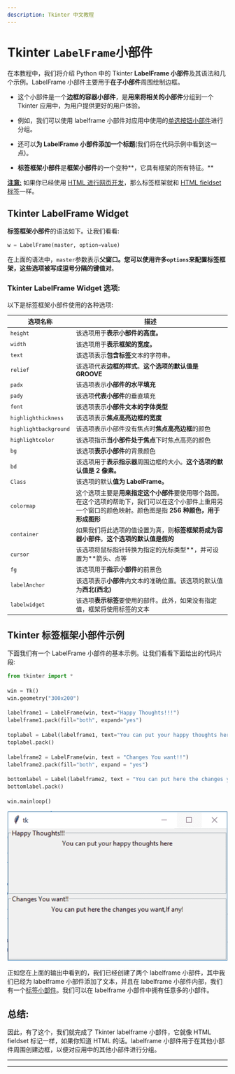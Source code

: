 ```yaml
---
description: Tkinter 中文教程
---
```


# Tkinter `LabelFrame`小部件

在本教程中，我们将介绍 Python 中的 Tkinter **LabelFrame 小部件**及其语法和几个示例。LabelFrame 小部件主要用于**在子小部件**周围绘制边框。

*   这个小部件是一个**边框的容器小部件**，是**用来将相关的小部件**分组到一个 Tkinter 应用中，为用户提供更好的用户体验。

*   例如，我们可以使用 labelframe 小部件对应用中使用的[单选按钮小部件](https://www.studytonight.com/tkinter/python-tkinter-radiobutton-widget)进行分组。

*   还可以**为 LabelFrame 小部件添加一个标题**(我们将在代码示例中看到这一点)。

*   **标签框架小部件**是**框架小部件**的一个变种**，它具有框架的所有特征。**

<u>**注意:**</u> 如果你已经使用 [HTML 进行网页开发](https://www.studytonight.com/code/)，那么标签框架就和 [HTML fieldset 标签](https://www.studytonight.com/html5-references/html-fieldset-tag)一样。

## Tkinter LabelFrame Widget

**标签框架小部件**的语法如下。让我们看看:

```py
w = LabelFrame(master, option=value)
```

在上面的语法中，`master`参数表示**父窗口。**您可以使用许多`options`来配置标签框架，这些选项被写成**逗号分隔的键值对**。

### Tkinter LabelFrame Widget 选项:

以下是标签框架小部件使用的各种选项:

| **选项名称** | **描述** |
| --- | --- |
| `height` | 该选项用于**表示小部件的高度。** |
| `width` | 该选项用于**表示框架的宽度。** |
| `text` | 该选项表示**包含标签**文本的字符串。 |
| `relief` | 该选项代表**边框的样式**。**这个选项的默认值是 GROOVE** |
| `padx` | 该选项表示**小部件的水平填充** |
| `pady` | 该选项**代表小部件**的垂直填充 |
| `font` | 该选项表示**小部件文本的字体类型** |
| `highlighthickness` | 该选项表示**焦点高亮边框的宽度** |
| `highlightbackground` | 该选项表示小部件没有焦点时**焦点高亮边框**的颜色 |
| `highlightcolor` | 该选项指示**当小部件处于焦点**下时焦点高亮的颜色 |
| `bg` | 该选项**表示小部件**的背景颜色 |
| `bd` | 该选项用于**表示指示器**周围边框的大小。**这个选项的默认值是 2 像素。** |
| `Class` | 该选项的默认**值为 LabelFrame。** |
| `colormap` | 这个选项主要是**用来指定这个小部件**要使用哪个路图。在这个选项的帮助下，我们可以在这个小部件上重用另一个窗口的颜色映射。颜色图是指 **256 种颜色，用于形成图形** |
| `container` | 如果我们将此选项的值设置为真，则**标签框架将成为容器小部件**。**这个选项的默认值是假的** |
| `cursor` | 该选项将鼠标指针转换为指定的光标类型**，并可设置为**箭头、点等 |
| `fg` | 该选项用于**指示小部件**的前景色 |
| `labelAnchor` | 该选项表示**小部件**内文本的准确位置。该选项的默认值为**西北(西北)** |
| `labelwidget` | 该选项**表示标签**要使用的部件。此外，如果没有指定值，框架将使用标签的文本 |

## Tkinter 标签框架小部件示例

下面我们有一个 LabelFrame 小部件的基本示例。让我们看看下面给出的代码片段:

```py
from tkinter import *  

win = Tk()  
win.geometry("300x200")  

labelframe1 = LabelFrame(win, text="Happy Thoughts!!!")  
labelframe1.pack(fill="both", expand="yes")  

toplabel = Label(labelframe1, text="You can put your happy thoughts here")  
toplabel.pack()  

labelframe2 = LabelFrame(win, text = "Changes You want!!")  
labelframe2.pack(fill="both", expand = "yes")  

bottomlabel = Label(labelframe2, text = "You can put here the changes you want,If any!")  
bottomlabel.pack()  

win.mainloop() 
```

![Tkinter labelframe example](img/bf01ebd1cf146bbe38a5ac4a93af9a3d.png)

正如您在上面的输出中看到的，我们已经创建了两个 labelframe 小部件，其中我们已经为 labelframe 小部件添加了文本，并且在 labelframe 小部件内部，我们有一个[标签小部件](https://www.studytonight.com/tkinter/python-tkinter-label-widget)。我们可以在 labelframe 小部件中拥有任意多的小部件。

## 总结:

因此，有了这个，我们就完成了 Tkinter labelframe 小部件，它就像 HTML fieldset 标记一样，如果你知道 HTML 的话。labelframe 小部件用于在其他小部件周围创建边框，以便对应用中的其他小部件进行分组。

* * *

* * *